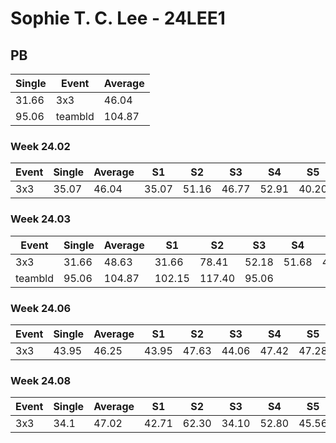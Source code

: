 # Sophie T. C. Lee - 24LEE1

## PB
|Single|Event|Average|
|----|----|----|
|31.66|3x3|46.04|
|95.06|teambld|104.87|
### Week 24.02
|Event|Single|Average|S1|S2|S3|S4|S5|
|-----|-------|------|--|--|--|--|--|
|3x3|35.07|46.04|35.07|51.16|46.77|52.91|40.20|
### Week 24.03
|Event|Single|Average|S1|S2|S3|S4|S5|
|-----|-------|------|--|--|--|--|--|
|3x3|31.66|48.63|31.66|78.41|52.18|51.68|42.04|
|teambld|95.06|104.87|102.15|117.40|95.06| | |
### Week 24.06
|Event|Single|Average|S1|S2|S3|S4|S5|
|-----|-------|------|--|--|--|--|--|
|3x3|43.95|46.25|43.95|47.63|44.06|47.42|47.28|
### Week 24.08
|Event|Single|Average|S1|S2|S3|S4|S5|
|-----|-------|------|--|--|--|--|--|
|3x3|34.1|47.02|42.71|62.30|34.10|52.80|45.56|
